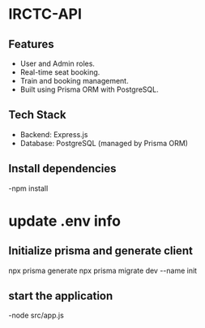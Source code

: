 # IRCTC-API
## Features
- User and Admin roles.
- Real-time seat booking.
- Train and booking management.
- Built using Prisma ORM with PostgreSQL.

## Tech Stack
- Backend: Express.js
- Database: PostgreSQL (managed by Prisma ORM)

## Install dependencies
 -npm install
# update .env info
## Initialize prisma and generate client
npx prisma generate
npx prisma migrate dev --name init
## start the application
-node src/app.js


